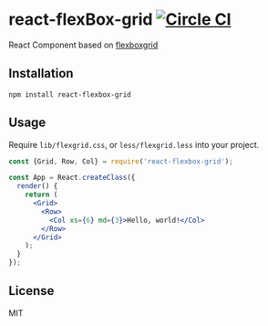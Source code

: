react-flexBox-grid [![Circle CI](https://circleci.com/gh/roylee0704/react-flexbox-grid.svg?style=svg)](https://circleci.com/gh/roylee0704/react-flexbox-grid)
==============
React Component based on [flexboxgrid](https://goo.gl/imrHBZ)

Installation
------------

```
npm install react-flexbox-grid
```

Usage
-----

Require `lib/flexgrid.css`, or `less/flexgrid.less` into your project.

```jsx
const {Grid, Row, Col} = require('react-flexbox-grid');

const App = React.createClass({
  render() {
    return (
      <Grid>
        <Row>
          <Col xs={6} md={3}>Hello, world!</Col>
        </Row>
      </Grid>
    );
  }
});
```

License
-------
MIT
